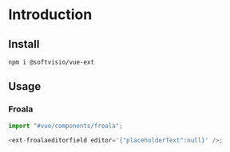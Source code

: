 # Introduction

<!-- Tell about the project -->

## Install

```shell
npm i @softvisio/vue-ext
```

## Usage

<!-- Tell about how to use the project, give code examples -->

### Froala

```javascript
import "#vue/components/froala";

<ext-froalaeditorfield editor='{"placeholderText":null}' />;
```
